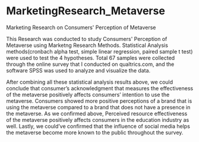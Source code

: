 # MarketingResearch_Metaverse
Marketing Research on Consumers' Perception of Metaverse

This Research was conducted to study Consumers' Perception of Metaverse using Marketng Research Methods. 
Statistical Analysis methods(cronbach alpha test, simple linear regression, paired sample t test) were used to test the 4 hypotheses. 
Total 67 samples were collected through the online survey that I conducted on qualtrics.com, and the software SPSS was used to analyze and visualize the data.

After combining all these statistical analysis results above, we could conclude that consumer’s acknowledgment that measures the effectiveness of the metaverse positively affects consumers’ intention to use the metaverse. Consumers showed more positive perceptions of a brand that is using the metaverse compared to a brand that does not have a presence in the metaverse. As we confirmed above, Perceived resource effectiveness of the metaverse positively affects consumers in the education industry as well. Lastly, we could’ve confirmed that the influence of social media helps the metaverse become more known to the public throughout the survey.
